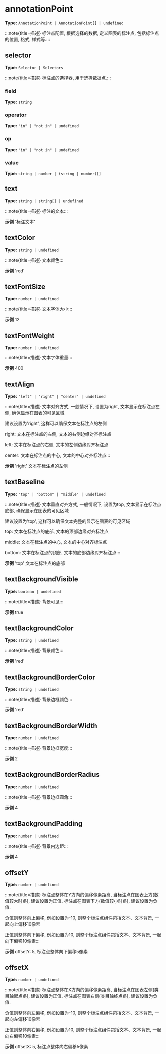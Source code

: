 # annotationPoint

**Type:** `AnnotationPoint | AnnotationPoint[] | undefined`

:::note{title=描述}
标注点配置, 根据选择的数据, 定义图表的标注点, 包括标注点的位置, 格式, 样式等.:::


## selector

**Type:** `Selector | Selectors`

:::note{title=描述}
标注点的选择器, 用于选择数据点.:::


### field

**Type:** `string`

### operator

**Type:** `"in" | "not in" | undefined`

### op

**Type:** `"in" | "not in" | undefined`

### value

**Type:** `string | number | (string | number)[]`

## text

**Type:** `string | string[] | undefined`

:::note{title=描述}
标注的文本:::

**示例**
'标注文本'


## textColor

**Type:** `string | undefined`

:::note{title=描述}
文本颜色:::

**示例**
'red'


## textFontSize

**Type:** `number | undefined`

:::note{title=描述}
文本字体大小:::

**示例**
12


## textFontWeight

**Type:** `number | undefined`

:::note{title=描述}
文本字体重量:::

**示例**
400


## textAlign

**Type:** `"left" | "right" | "center" | undefined`

:::note{title=描述}
文本对齐方式, 一般情况下, 设置为right, 文本显示在标注点左侧, 确保显示在图表的可见区域

建议设置为'right', 这样可以确保文本在标注点的左侧

right: 文本在标注点的左侧, 文本的右侧边缘对齐标注点

left: 文本在标注点的右侧, 文本的左侧边缘对齐标注点

center: 文本在标注点的中心, 文本的中心对齐标注点:::

**示例**
'right' 文本在标注点的左侧


## textBaseline

**Type:** `"top" | "bottom" | "middle" | undefined`

:::note{title=描述}
文本垂直对齐方式, 一般情况下, 设置为top, 文本显示在标注点底部, 确保显示在图表的可见区域

建议设置为'top', 这样可以确保文本完整的显示在图表的可见区域

top: 文本在标注点的底部, 文本的顶部边缘对齐标注点

middle: 文本在标注点的中心, 文本的中心对齐标注点

bottom: 文本在标注点的顶部, 文本的底部边缘对齐标注点:::

**示例**
'top' 文本在标注点的底部


## textBackgroundVisible

**Type:** `boolean | undefined`

:::note{title=描述}
背景可见:::

**示例**
true


## textBackgroundColor

**Type:** `string | undefined`

:::note{title=描述}
背景颜色:::

**示例**
'red'


## textBackgroundBorderColor

**Type:** `string | undefined`

:::note{title=描述}
背景边框颜色:::

**示例**
'red'


## textBackgroundBorderWidth

**Type:** `number | undefined`

:::note{title=描述}
背景边框宽度:::

**示例**
2


## textBackgroundBorderRadius

**Type:** `number | undefined`

:::note{title=描述}
背景边框圆角:::

**示例**
4


## textBackgroundPadding

**Type:** `number | undefined`

:::note{title=描述}
背景内边距:::

**示例**
4


## offsetY

**Type:** `number | undefined`

:::note{title=描述}
标注点整体在Y方向的偏移像素距离, 当标注点在图表上方(数值较大时)时, 建议设置为正值, 标注点在图表下方(数值较小时)时, 建议设置为负值.

负值则整体向上偏移, 例如设置为\-10, 则整个标注点组件包括文本、文本背景, 一起向上偏移10像素

正值则整体向下偏移, 例如设置为10, 则整个标注点组件包括文本、文本背景, 一起向下偏移10像素:::

**示例**
offsetY: 5, 标注点整体向下偏移5像素


## offsetX

**Type:** `number | undefined`

:::note{title=描述}
标注点整体在X方向的偏移像素距离, 当标注点在图表左侧(类目轴起点)时, 建议设置为正值, 标注点在图表右侧(类目轴终点)时, 建议设置为负值.

负值则整体向左偏移, 例如设置为\-10, 则整个标注点组件包括文本、文本背景, 一起向左偏移10像素

正值则整体向右偏移, 例如设置为10, 则整个标注点组件包括文本、文本背景, 一起向右偏移10像素:::

**示例**
offsetX: 5, 标注点整体向右偏移5像素


